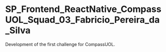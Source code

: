 # SP_Frontend_ReactNative_CompassUOL_Squad_03_Fabricio_Pereira_da_Silva
Development of the first challenge for CompassUOL.
